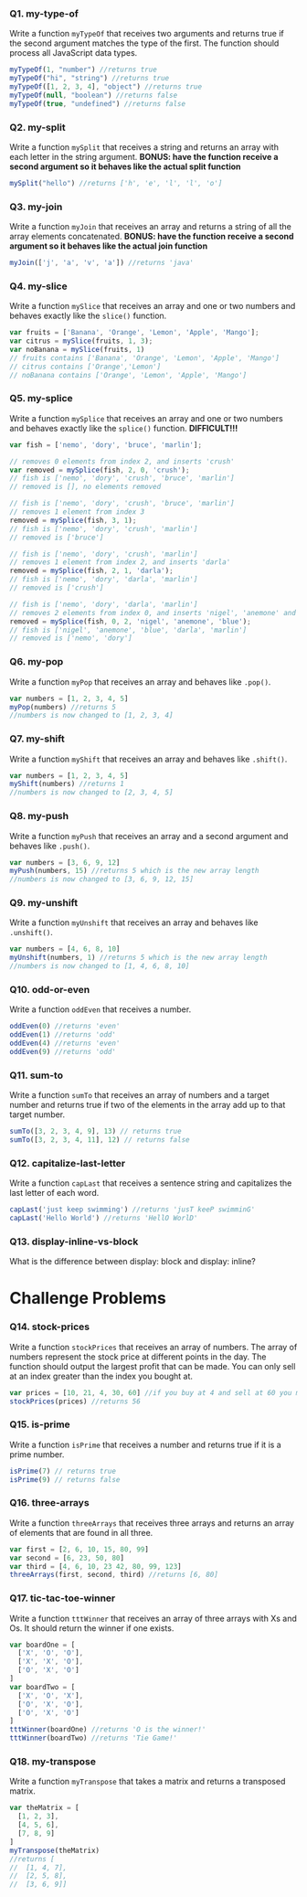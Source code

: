 ### Q1. my-type-of
Write a function `myTypeOf` that receives two arguments and returns true if the second argument matches the type of the first. The function should process all JavaScript data types.
````javascript
myTypeOf(1, "number") //returns true
myTypeOf("hi", "string") //returns true
myTypeOf([1, 2, 3, 4], "object") //returns true
myTypeOf(null, "boolean") //returns false
myTypeOf(true, "undefined") //returns false
````
### Q2. my-split
Write a function `mySplit` that receives a string and returns an array with each letter in the string argument. **BONUS: have the function receive a second argument so it behaves like the actual split function**
````javascript
mySplit("hello") //returns ['h', 'e', 'l', 'l', 'o']
````
### Q3. my-join
Write a function `myJoin` that receives an array and returns a string of all the array elements concatenated. **BONUS: have the function receive a second argument so it behaves like the actual join function**
````javascript
myJoin(['j', 'a', 'v', 'a']) //returns 'java'
````
### Q4. my-slice
Write a function `mySlice` that receives an array and one or two numbers and behaves exactly like the `slice()` function.
````javascript
var fruits = ['Banana', 'Orange', 'Lemon', 'Apple', 'Mango'];
var citrus = mySlice(fruits, 1, 3);
var noBanana = mySlice(fruits, 1)
// fruits contains ['Banana', 'Orange', 'Lemon', 'Apple', 'Mango']
// citrus contains ['Orange','Lemon']
// noBanana contains ['Orange', 'Lemon', 'Apple', 'Mango']
````
### Q5. my-splice
Write a function `mySplice` that receives an array and one or two numbers and behaves exactly like the `splice()` function. **DIFFICULT!!!**
````javascript
var fish = ['nemo', 'dory', 'bruce', 'marlin'];

// removes 0 elements from index 2, and inserts 'crush'
var removed = mySplice(fish, 2, 0, 'crush');
// fish is ['nemo', 'dory', 'crush', 'bruce', 'marlin']
// removed is [], no elements removed

// fish is ['nemo', 'dory', 'crush', 'bruce', 'marlin']
// removes 1 element from index 3
removed = mySplice(fish, 3, 1);
// fish is ['nemo', 'dory', 'crush', 'marlin']
// removed is ['bruce']

// fish is ['nemo', 'dory', 'crush', 'marlin']
// removes 1 element from index 2, and inserts 'darla'
removed = mySplice(fish, 2, 1, 'darla');
// fish is ['nemo', 'dory', 'darla', 'marlin']
// removed is ['crush']

// fish is ['nemo', 'dory', 'darla', 'marlin']
// removes 2 elements from index 0, and inserts 'nigel', 'anemone' and 'blue'
removed = mySplice(fish, 0, 2, 'nigel', 'anemone', 'blue');
// fish is ['nigel', 'anemone', 'blue', 'darla', 'marlin']
// removed is ['nemo', 'dory']
````
### Q6. my-pop
Write a function `myPop` that receives an array and behaves like `.pop()`.
````javascript
var numbers = [1, 2, 3, 4, 5]
myPop(numbers) //returns 5
//numbers is now changed to [1, 2, 3, 4]
````
### Q7. my-shift
Write a function `myShift` that receives an array and behaves like `.shift()`.
````javascript
var numbers = [1, 2, 3, 4, 5]
myShift(numbers) //returns 1
//numbers is now changed to [2, 3, 4, 5]
````
### Q8. my-push
Write a function `myPush` that receives an array and a second argument and behaves like `.push()`.
````javascript
var numbers = [3, 6, 9, 12]
myPush(numbers, 15) //returns 5 which is the new array length
//numbers is now changed to [3, 6, 9, 12, 15]
````
### Q9. my-unshift
Write a function `myUnshift` that receives an array and behaves like `.unshift()`.
````javascript
var numbers = [4, 6, 8, 10]
myUnshift(numbers, 1) //returns 5 which is the new array length
//numbers is now changed to [1, 4, 6, 8, 10]
````
### Q10. odd-or-even
Write a function `oddEven` that receives a number.
````javascript
oddEven(0) //returns 'even'
oddEven(1) //returns 'odd'
oddEven(4) //returns 'even'
oddEven(9) //returns 'odd'
````
### Q11. sum-to
Write a function `sumTo` that receives an array of numbers and a target number and returns true if two of the elements in the array add up to that target number.
````javascript
sumTo([3, 2, 3, 4, 9], 13) // returns true
sumTo([3, 2, 3, 4, 11], 12) // returns false
````
### Q12. capitalize-last-letter
Write a function `capLast` that receives a sentence string and capitalizes the last letter of each word.
````javascript
capLast('just keep swimming') //returns 'jusT keeP swimminG'
capLast('Hello World') //returns 'HellO WorlD'
````
### Q13. display-inline-vs-block
What is the difference between display: block and display: inline?


# Challenge Problems
### Q14. stock-prices
Write a function `stockPrices` that receives an array of numbers. The array of numbers represent the stock price at different points in the day. The function should output the largest profit that can be made. You can only sell at an index greater than the index you bought at.
````javascript
var prices = [10, 21, 4, 30, 60] //if you buy at 4 and sell at 60 you make the greatest profit
stockPrices(prices) //returns 56
````

### Q15. is-prime
Write a function `isPrime` that receives a number and returns true if it is a prime number.
````javascript
isPrime(7) // returns true
isPrime(9) // returns false
````

### Q16. three-arrays
Write a function `threeArrays` that receives three arrays and returns an array of elements that are found in all three.
````javascript
var first = [2, 6, 10, 15, 80, 99]
var second = [6, 23, 50, 80]
var third = [4, 6, 10, 23 42, 80, 99, 123]
threeArrays(first, second, third) //returns [6, 80]
````

### Q17. tic-tac-toe-winner
Write a function `tttWinner` that receives an array of three arrays with Xs and Os. It should return the winner if one exists.
````javascript
var boardOne = [
  ['X', 'O', 'O'],
  ['X', 'X', 'O'],
  ['O', 'X', 'O']
]
var boardTwo = [
  ['X', 'O', 'X'],
  ['O', 'X', 'O'],
  ['O', 'X', 'O']
]
tttWinner(boardOne) //returns 'O is the winner!'
tttWinner(boardTwo) //returns 'Tie Game!'
````

### Q18. my-transpose
Write a function `myTranspose` that takes a matrix and returns a transposed matrix.
````javascript
var theMatrix = [
  [1, 2, 3],
  [4, 5, 6],
  [7, 8, 9]
]
myTranspose(theMatrix)
//returns [
//  [1, 4, 7],
//  [2, 5, 8],
//  [3, 6, 9]]
````
